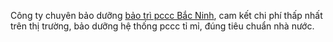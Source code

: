 Công ty chuyên bảo dưỡng <a href="https://ngaydem.vn/giai-phap/bao-tri-pccc-tai-bac-ninh-chi-phi-thap-nhat-thi-truong/"> bảo trì pccc Bắc Ninh</a>, cam kết chi phí thấp nhất trên thị trường, bảo dưỡng hệ thống pccc tỉ mỉ, đúng tiêu chuẩn nhà nước.